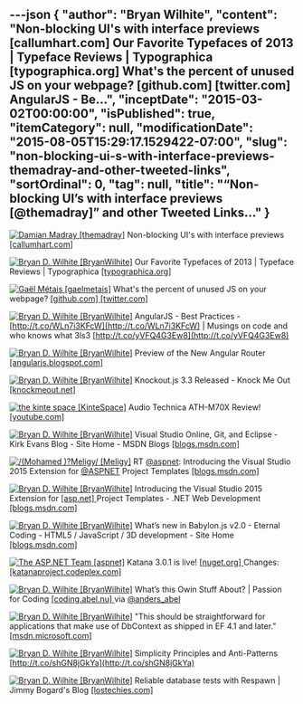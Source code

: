 ---json
{
  "author": "Bryan Wilhite",
  "content": "Non-blocking UI's with interface previews [callumhart.com]        Our Favorite Typefaces of 2013 | Typeface Reviews | Typographica [typographica.org]        What's the percent of unused JS on your webpage? [github.com] [twitter.com]        AngularJS - Be...",
  "inceptDate": "2015-03-02T00:00:00",
  "isPublished": true,
  "itemCategory": null,
  "modificationDate": "2015-08-05T15:29:17.1529422-07:00",
  "slug": "non-blocking-ui-s-with-interface-previews-themadray-and-other-tweeted-links",
  "sortOrdinal": 0,
  "tag": null,
  "title": "“Non-blocking UI’s with interface previews [@themadray]” and other Tweeted Links…"
}
---

[<img alt="Damian Madray [themadray]" src="https://songhay.blob.core.windows.net/shared-social-twitter/themadray.jpg">](http://t.co/gvCNQ1ITcs "Damian Madray [themadray]") Non-blocking UI's with interface previews [[callumhart.com] ](http://www.callumhart.com/blog/non-blocking-uis-with-interface-previews?utm_content=buffer591f6&utm_medium=social&utm_source=twitter.com&utm_campaign=buffer)

[<img alt="Bryan D. Wilhite [BryanWilhite]" src="https://songhay.blob.core.windows.net/shared-social-twitter/BryanWilhite.jpeg">](http://t.co/UNdqV0Z1zz "Bryan D. Wilhite [BryanWilhite]") Our Favorite Typefaces of 2013 | Typeface Reviews | Typographica [[typographica.org] ](http://typographica.org/features/our-favorite-typefaces-of-2013/)

[<img alt="Gaël Métais [gaelmetais]" src="https://songhay.blob.core.windows.net/shared-social-twitter/gaelmetais.jpg">](http://t.co/mZLjG0OcyW "Gaël Métais [gaelmetais]") What's the percent of unused JS on your webpage? [[github.com] ](https://github.com/gmetais/unusedjs)[[twitter.com] ](https://twitter.com/gaelmetais/status/566369156950654976/photo/1)

[<img alt="Bryan D. Wilhite [BryanWilhite]" src="https://songhay.blob.core.windows.net/shared-social-twitter/BryanWilhite.jpeg">](http://t.co/UNdqV0Z1zz "Bryan D. Wilhite [BryanWilhite]") AngularJS - Best Practices - [http://t.co/WLn7i3KFcW](http://t.co/WLn7i3KFcW) | Musings on code and who knows what 3ls3 [http://t.co/yVFQ4G3Ew8](http://t.co/yVFQ4G3Ew8)

[<img alt="Bryan D. Wilhite [BryanWilhite]" src="https://songhay.blob.core.windows.net/shared-social-twitter/BryanWilhite.jpeg">](http://t.co/UNdqV0Z1zz "Bryan D. Wilhite [BryanWilhite]") Preview of the New Angular Router [[angularjs.blogspot.com] ](http://angularjs.blogspot.com/2015/02/preview-of-new-angular-router.html)

[<img alt="Bryan D. Wilhite [BryanWilhite]" src="https://songhay.blob.core.windows.net/shared-social-twitter/BryanWilhite.jpeg">](http://t.co/UNdqV0Z1zz "Bryan D. Wilhite [BryanWilhite]") Knockout.js 3.3 Released - Knock Me Out [[knockmeout.net] ](http://www.knockmeout.net/2015/02/knockout-3-3-released.html)

[<img alt="the kinte space [KinteSpace]" src="https://songhay.blob.core.windows.net/shared-social-twitter/KinteSpace.png">](http://t.co/s5roAXuR0y "the kinte space [KinteSpace]") Audio Technica ATH-M70X Review! [[youtube.com] ](https://www.youtube.com/watch?v=3yoAj-PRsZ0&feature=youtube_gdata)

[<img alt="Bryan D. Wilhite [BryanWilhite]" src="https://songhay.blob.core.windows.net/shared-social-twitter/BryanWilhite.jpeg">](http://t.co/UNdqV0Z1zz "Bryan D. Wilhite [BryanWilhite]") Visual Studio Online, Git, and Eclipse - Kirk Evans Blog - Site Home - MSDN Blogs [[blogs.msdn.com] ](http://blogs.msdn.com/b/kaevans/archive/2015/02/19/visual-studio-online-git-and-eclipse.aspx)

[<img alt="/(Mohamed )?Meligy/ [Meligy]" src="https://songhay.blob.core.windows.net/shared-social-twitter/Meligy.jpeg">](http://t.co/pcBCuk2KLr "/(Mohamed )?Meligy/ [Meligy]") RT [@aspnet](http://twitter.com/aspnet): Introducing the Visual Studio 2015 Extension for [@ASPNET](http://twitter.com/ASPNET) Project Templates [[blogs.msdn.com] ](http://blogs.msdn.com/b/webdev/archive/2015/02/08/some-of-asp-net-project-templates-in-vs-2015-are-available-on-vs-gallery.aspx)

[<img alt="Bryan D. Wilhite [BryanWilhite]" src="https://songhay.blob.core.windows.net/shared-social-twitter/BryanWilhite.jpeg">](http://t.co/UNdqV0Z1zz "Bryan D. Wilhite [BryanWilhite]") Introducing the Visual Studio 2015 Extension for [[asp.net] ](http://www.asp.net/) Project Templates - .NET Web Development [[blogs.msdn.com] ](http://blogs.msdn.com/b/webdev/archive/2015/02/08/some-of-asp-net-project-templates-in-vs-2015-are-available-on-vs-gallery.aspx)

[<img alt="Bryan D. Wilhite [BryanWilhite]" src="https://songhay.blob.core.windows.net/shared-social-twitter/BryanWilhite.jpeg">](http://t.co/UNdqV0Z1zz "Bryan D. Wilhite [BryanWilhite]") What’s new in Babylon.js v2.0 - Eternal Coding - HTML5 / JavaScript / 3D development - Site Home [[blogs.msdn.com] ](http://blogs.msdn.com/b/eternalcoding/archive/2015/02/18/what-s-new-in-babylon-js-v2-0.aspx)

[<img alt="The ASP.NET Team [aspnet]" src="https://songhay.blob.core.windows.net/shared-social-twitter/aspnet.png">](http://t.co/26wueUGo2K "The ASP.NET Team [aspnet]") Katana 3.0.1 is live! [[nuget.org] ](http://www.nuget.org/packages/Microsoft.Owin.Host.SystemWeb/) Changes: [[katanaproject.codeplex.com] ](https://katanaproject.codeplex.com/workitem/list/advanced?keyword=&status=All&type=All&priority=All&release=3.0.1&assignedTo=All&component=All&sortField=ReasonClosed&sortDirection=Ascending&reasonClosed=Fixed&size=25)

[<img alt="Bryan D. Wilhite [BryanWilhite]" src="https://songhay.blob.core.windows.net/shared-social-twitter/BryanWilhite.jpeg">](http://t.co/UNdqV0Z1zz "Bryan D. Wilhite [BryanWilhite]") What’s this Owin Stuff About? | Passion for Coding [[coding.abel.nu] ](http://coding.abel.nu/2014/05/whats-this-owin-stuff-about/) via [@anders_abel](http://twitter.com/anders_abel)

[<img alt="Bryan D. Wilhite [BryanWilhite]" src="https://songhay.blob.core.windows.net/shared-social-twitter/BryanWilhite.jpeg">](http://t.co/UNdqV0Z1zz "Bryan D. Wilhite [BryanWilhite]") "This should be straightforward for applications that make use of DbContext as shipped in EF 4.1 and later." [[msdn.microsoft.com] ](https://msdn.microsoft.com/en-us/data/upgradeef6.aspx)

[<img alt="Bryan D. Wilhite [BryanWilhite]" src="https://songhay.blob.core.windows.net/shared-social-twitter/BryanWilhite.jpeg">](http://t.co/UNdqV0Z1zz "Bryan D. Wilhite [BryanWilhite]") Simplicity Principles and Anti-Patterns [http://t.co/shGN8jGkYa](http://t.co/shGN8jGkYa)

[<img alt="Bryan D. Wilhite [BryanWilhite]" src="https://songhay.blob.core.windows.net/shared-social-twitter/BryanWilhite.jpeg">](http://t.co/UNdqV0Z1zz "Bryan D. Wilhite [BryanWilhite]") Reliable database tests with Respawn | Jimmy Bogard's Blog [[lostechies.com] ](https://lostechies.com/jimmybogard/2015/02/19/reliable-database-tests-with-respawn/)
